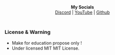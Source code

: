 <p align='center'>
  <b>My Socials</b><br>  
  <a href="https://discord.com/users/1056288327399129108">Discord</a> |
  <a href="https://www.youtube.com/@notrevertz">YouTube</a> |
  <a href="https://github.com/imrevertz">Github</a><br><br>
</p>

##  

### License & Warning
- Make for education propose only !
- Under licensed MIT MIT License.
